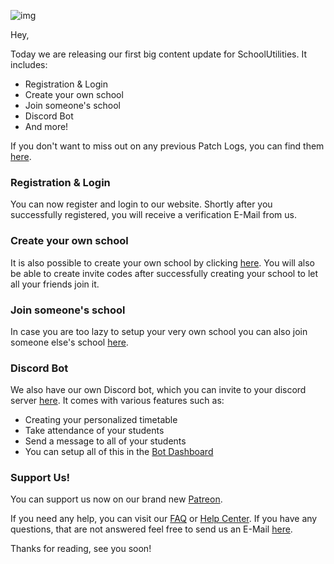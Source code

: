 ![img](https://i.imgur.com/0rdiONj.png)

Hey,

Today we are releasing our first big content update for SchoolUtilities.
It includes:
- Registration & Login
- Create your own school
- Join someone's school
- Discord Bot
- And more!

If you don't want to miss out on any previous Patch Logs, you can find them [here](https://schoolutilities.net/patch-logs).

### Registration & Login
You can now register and login to our website. 
Shortly after you successfully registered, you will receive a verification E-Mail from us.

### Create your own school
It is also possible to create your own school by clicking [here](https://schoolutilities.net/school/admin/create-school).
You will also be able to create invite codes after successfully creating your school to let all your friends join it.

### Join someone's school
In case you are too lazy to setup your very own school you can also join someone else's school [here](https://schoolutilities.net/profile/school-join).

### Discord Bot
We also have our own Discord bot, which you can invite to your discord server [here](https://discord.com/oauth2/authorize?client_id=737357503989415956&permissions=8&scope=bot).
It comes with various features such as:
- Creating your personalized timetable
- Take attendance of your students
- Send a message to all of your students
- You can setup all of this in the [Bot Dashboard](https://schoolutilities.net)


### Support Us!
You can support us now on our brand new [Patreon](https://www.patreon.com/schoolutilities).

If you need any help, you can visit our [FAQ](https://schoolutilities.net/help/faq) or [Help Center](https://schoolutilities.net/help-center).
If you have any questions, that are not answered feel free to send us an E-Mail [here](https://schoolutilities.net/contact-us).

Thanks for reading, see you soon!










